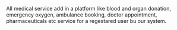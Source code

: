 All medical service add in a platform like blood and organ donation, emergency oxygen, ambulance booking, doctor appointment, pharmaceuticals etc service for a regestared user bu our system.
